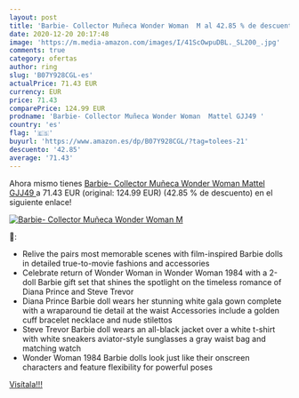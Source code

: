 ```yaml
---
layout: post
title: 'Barbie- Collector Muñeca Wonder Woman  M al 42.85 % de descuento'
date: 2020-12-20 20:17:48
image: 'https://m.media-amazon.com/images/I/41ScOwpuDBL._SL200_.jpg'
comments: true
category: ofertas
author: ring
slug: 'B07Y928CGL-es'
actualPrice: 71.43 EUR
currency: EUR
price: 71.43
comparePrice: 124.99 EUR
prodname: 'Barbie- Collector Muñeca Wonder Woman  Mattel GJJ49 '
country: 'es'
flag: '🇪🇸'
buyurl: 'https://www.amazon.es/dp/B07Y928CGL/?tag=tolees-21'
descuento: '42.85'
average: '71.43'
---
```


Ahora mismo tienes [Barbie- Collector Muñeca Wonder Woman  Mattel GJJ49 ](https://www.amazon.es/dp/B07Y928CGL/?tag=tolees-21) a 71.43 EUR (original: 124.99 EUR) (42.85 %  de descuento) en el siguiente enlace!

[![Barbie- Collector Muñeca Wonder Woman  M](https://m.media-amazon.com/images/I/41ScOwpuDBL._SL200_.jpg)](https://www.amazon.es/dp/B07Y928CGL/?tag=tolees-21)

🔎:

- ​Relive the pairs most memorable scenes with film-inspired Barbie dolls in detailed true-to-movie fashions and accessories
- ​Celebrate return of Wonder Woman in Wonder Woman 1984 with a 2-doll Barbie gift set that shines the spotlight on the timeless romance of Diana Prince and Steve Trevor
- ​Diana Prince Barbie doll wears her stunning white gala gown complete with a wraparound tie detail at the waist Accessories include a golden cuff bracelet necklace and nude stilettos
- ​Steve Trevor Barbie doll wears an all-black jacket over a white t-shirt with white sneakers aviator-style sunglasses a gray waist bag and matching watch
- ​Wonder Woman 1984 Barbie dolls look just like their onscreen characters and feature flexibility for powerful poses

[Visítala!!!](https://www.amazon.es/dp/B07Y928CGL/?tag=tolees-21)
